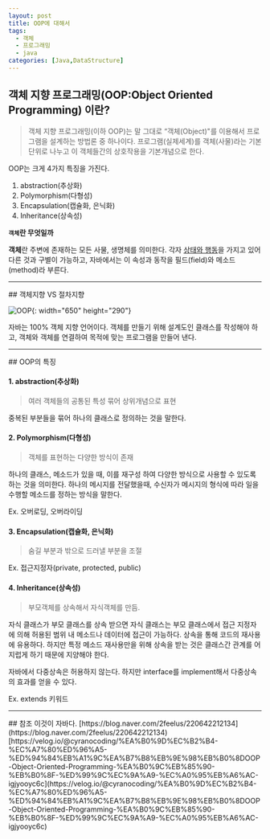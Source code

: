 ```yaml
---
layout: post
title: OOP에 대해서
tags:
  - 객체
  - 프로그래밍
  - java
categories: [Java,DataStructure]
---
```

## 객체 지향 프로그래밍(OOP:Object Oriented Programming) 이란?
> 객체 지향 프로그래밍(이하 OOP)는 말 그대로 “객체(Object)"를 이용해서 프로그램을 설계하는 방법론 중 하나이다. 프로그램(실제세계)를 객체(사물)라는 기본 단위로 나누고 이 객체들간의 상호작용을 기본개념으로 한다.

OOP는 크게 4가지 특징을 가진다.
1. abstraction(추상화)
2. Polymorphism(다형성)
3. Encapsulation(캡슐화, 은닉화)
4. Inheritance(상속성)

**<i class="fa fa-question-circle"></i>  `객체`란 무엇일까**

<b>객체</b>란 주변에 존재하는 모든 사물, 생명체를 의미한다. 각자 <u>상태와 행동</u>을 가지고 있어 다른 것과 구별이 가능하고, 자바에서는 이 속성과 동작을 필드(field)와 메소드(method)라 부른다.
<hr>
## 객체지향 VS 절차지향

![OOP]({{site.url}}/images/OOP.JPG){: width="650" height="290"}

자바는 100% 객체 지향 언어이다. 객체를 만들기 위해 설계도인 클래스를 작성해야 하고, 객체와 객체를 연결하여 목적에 맞는 프로그램을 만들어 낸다.
<hr>
## OOP의 특징

#### 1. abstraction(추상화)
> 여러 객체들의 공통된 특성 묶어 상위개념으로 표현

중복된 부분들을 묶어 하나의 클래스로 정의하는 것을 말한다.
#### 2. Polymorphism(다형성)
> 객체를 표현하는 다양한 방식이 존재

하나의 클래스, 메소드가 있을 때, 이를 재구성 하여 다양한 방식으로 사용할 수 있도록 하는 것을 의미한다. 하나의 메시지를 전달했을때, 수신자가 메시지의 형식에 따라 일을 수행할 메소드를 정하는 방식을 말한다.

Ex. 오버로딩, 오버라이딩
#### 3. Encapsulation(캡슐화, 은닉화)
> 숨길 부분과 밖으로 드러낼 부분을 조절


Ex. 접근지정자(private, protected, public)
#### 4. Inheritance(상속성)
> 부모객체를 상속해서 자식객체를 만듬.

자식 클래스가 부모 클래스를 상속 받으면 자식 클래스는 부모 클래스에서 접근 지정자에 의해 허용된 범위 내 메소드나 데이터에 접근이 가능하다. 상속을 통해 코드의 재사용에 유용하다. 하지만 특정 메소드 재사용만을 위해 상속을 받는 것은 클래스간 관계를 어지럽게 하기 때문에 지양해야 한다.

자바에서 다중상속은 허용하지 않는다. 하지만 interface를 implement해서 다중상속의 효과를 얻을 수 있다.

Ex. extends 키워드




<hr>
## 참조
이것이 자바다.
[https://blog.naver.com/2feelus/220642212134](https://blog.naver.com/2feelus/220642212134)
[https://velog.io/@cyranocoding/%EA%B0%9D%EC%B2%B4-%EC%A7%80%ED%96%A5-%ED%94%84%EB%A1%9C%EA%B7%B8%EB%9E%98%EB%B0%8DOOP-Object-Oriented-Programming-%EA%B0%9C%EB%85%90-%EB%B0%8F-%ED%99%9C%EC%9A%A9-%EC%A0%95%EB%A6%AC-igjyooyc6c](https://velog.io/@cyranocoding/%EA%B0%9D%EC%B2%B4-%EC%A7%80%ED%96%A5-%ED%94%84%EB%A1%9C%EA%B7%B8%EB%9E%98%EB%B0%8DOOP-Object-Oriented-Programming-%EA%B0%9C%EB%85%90-%EB%B0%8F-%ED%99%9C%EC%9A%A9-%EC%A0%95%EB%A6%AC-igjyooyc6c)
